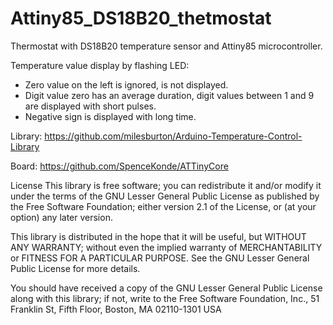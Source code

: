 # Attiny85_DS18B20_thetmostat
Thermostat with DS18B20 temperature sensor and Attiny85 microcontroller.

Temperature value display by flashing LED:
- Zero value on the left is ignored, is not displayed.
- Digit value zero has an average duration, digit values between 1 and 9 are displayed with short pulses.
- Negative sign is displayed with long time.

Library:
https://github.com/milesburton/Arduino-Temperature-Control-Library

Board:
https://github.com/SpenceKonde/ATTinyCore

License
This library is free software; you can redistribute it and/or modify it under the terms of the GNU Lesser General Public License as published by the Free Software Foundation; either version 2.1 of the License, or (at your option) any later version.

This library is distributed in the hope that it will be useful, but WITHOUT ANY WARRANTY; without even the implied warranty of MERCHANTABILITY or FITNESS FOR A PARTICULAR PURPOSE. See the GNU Lesser General Public License for more details.

You should have received a copy of the GNU Lesser General Public License along with this library; if not, write to the Free Software Foundation, Inc., 51 Franklin St, Fifth Floor, Boston, MA 02110-1301 USA
